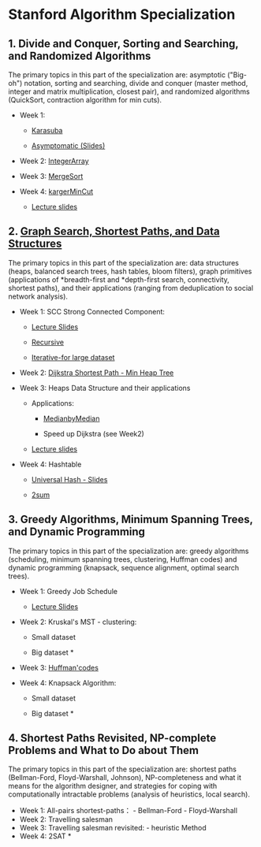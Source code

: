 # Stanford Algorithm Specialization


## 1. Divide and Conquer, Sorting and Searching, and Randomized Algorithms

  The primary topics in this part of the specialization are: asymptotic ("Big-oh") notation, sorting and searching, divide and conquer (master method, integer and matrix multiplication, closest pair), and randomized algorithms (QuickSort, contraction algorithm for min cuts).

 - Week 1:
     - [Karasuba](https://github.com/Sofinelye/Stanford/blob/master/Course_1/Karatsuba.py)
 
     - [Asymptomatic (Slides)](https://github.com/Sofinelye/Stanford/tree/master/algo1slides/Part%202)
 
 - Week 2: [IntegerArray](https://github.com/Sofinelye/Stanford/blob/master/Course_1/IntegerArray.py)
 
 - Week 3: [MergeSort](https://github.com/Sofinelye/Stanford/blob/master/Course_1/MergeSort.py)
 
 - Week 4: [kargerMinCut](https://github.com/Sofinelye/Stanford/blob/master/Course_1/Karger.py)
 
     - [Lecture slides](https://github.com/Sofinelye/Stanford/blob/master/algo1slides/Part%209/slides_algo-karger-algorithm_typed.pdf)
    
## 2. [Graph Search, Shortest Paths, and Data Structures](https://github.com/Sofinelye/Stanford/tree/master/algo2slides/Part%202)

  The primary topics in this part of the specialization are: data structures (heaps, balanced search trees, hash tables, bloom filters), graph primitives (applications of *breadth-first and *depth-first search, connectivity, shortest paths), and their applications (ranging from deduplication to social network analysis).

 - Week 1: SCC Strong Connected Component:
 
      -   [Lecture Slides](https://github.com/Sofinelye/Stanford/blob/master/algo1slides/Part%2010/slides_algo-graphs-scc_typed.pdf)
      
      -   [Recursive](https://github.com/Sofinelye/Stanford/blob/master/Course_2/Assignment%201/SCC_dfs_recursive.py)
        
      -   [Iterative-for large dataset](https://github.com/Sofinelye/Stanford/blob/master/Course_2/Assignment%201/SCC_dfs_iterative.py)
      
 - Week 2: [Dijkstra Shortest Path - Min Heap Tree](https://github.com/Sofinelye/Stanford/blob/master/Course_2/Assignment%202/dijkstra_YL.py)
 - Week 3: Heaps Data Structure and their applications
 
      - Applications:
         - [MedianbyMedian]()
      
         - Speed up Dijkstra (see Week2)
 
      - [Lecture slides](https://github.com/Sofinelye/Stanford/blob/master/algo1slides/Part%2012/slides_algo-ds-heaps-basics_typed.pdf)
    
 - Week 4: Hashtable
 
      - [Universal Hash - Slides](https://github.com/Sofinelye/Stanford/tree/master/algo1slides/Part%2015)
 
      - [2sum](https://github.com/Sofinelye/Stanford/blob/master/Course_2/Assignment%204/2sum.py)

## 3. Greedy Algorithms, Minimum Spanning Trees, and Dynamic Programming

  The primary topics in this part of the specialization are: greedy   algorithms (scheduling, minimum spanning trees, clustering, Huffman codes) and dynamic programming (knapsack, sequence alignment, optimal search trees).
    
- Week 1: Greedy Job Schedule

     - [Lecture Slides](https://github.com/Sofinelye/Stanford/tree/master/algo2slides/Part%204)       
- Week 2: Kruskal's MST - clustering:

     - Small dataset
       
     - Big dataset *
- Week 3: [Huffman'codes]()
- Week 4: Knapsack Algorithm:

  - Small dataset
         
  -  Big dataset *
  
    
## 4. Shortest Paths Revisited, NP-complete Problems and What to Do about Them

  The primary topics in this part of the specialization are: shortest paths (Bellman-Ford, Floyd-Warshall, Johnson), NP-completeness and what it means for the algorithm designer, and strategies for coping with computationally intractable problems (analysis of heuristics, local search).
    
- Week 1: All-pairs shortest-paths：
          - Bellman-Ford
          - Floyd-Warshall
- Week 2: Travelling salesman 
- Week 3: Travelling salesman revisited:
          - heuristic Method
- Week 4: 2SAT *
    
  

